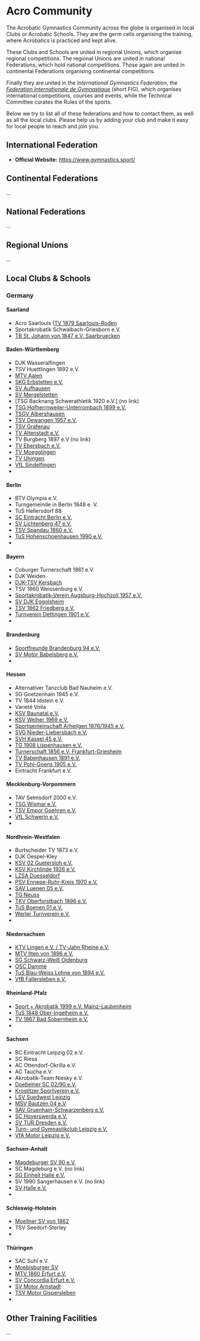 # Acro Community

The Acrobatic Gymnastics Community across the globe is organised in local Clubs or Acrobatic Schools. They are the germ cells organising the training, where Acrobatics is practiced and kept alive. 

These Clubs and Schools are united in regional Unions, which organise regional competitions. The regional Unions are united in national Federations, which hold national competitions. Those again are united in continental Federations organising continental competitions. 

Finally they are united in the *International Gymnastics Federation*, the [*Federation Internationale de Gymnastique*](https://www.gymnastics.sport/) (short FIG), which organises international competitions, courses and events, while the Technical Committee curates the Rules of the sports. 

Below we try to list all of these federations and how to contact them, as well as all the local clubs. Please help us by adding your club and make it easy for local people to reach and join you.


## International Federation

* **Official Website:** https://www.gymnastics.sport/


## Continental Federations

...


## National Federations

...


## Regional Unions

...


## Local Clubs & Schools


### Germany

#### Saarland

* Acro Saarlouis ([TV 1879 Saarlouis-Roden]((http://www.tv1879roden.de/))
* Sportakrobatik Schwalbach-Griesborn e.V.
* [TB St. Johann von 1847 e.V. Saarbruecken](https://www.tbs-saarbruecken.de)


#### Baden-Württemberg

* DJK Wasseralfingen
* TSV Huettlingen 1892 e.V.
* [MTV Aalen](http://www.mtv-aalen.de)
* [SKG Erbstetten e.V.](http://www.skg-erbstetten.de)
* [SV Aufhausen](http://www.sv-aufhausen.de)
* [SV Mergelstetten](http://svmergelstetten.de/)
* [TSG Backnang Schwerathletik 1920 e.V.] (no link)
* [TSG Hofherrnweiler-Unterrombach 1899 e.V.](http://www.tsg-hofherrnweiler.de)
* [TSGV Albershausen](http://www.der-akrobat.de/)
* [TSV Dewangen 1957 e.V.](https://tsv-dewangen.de/abteilungen/akrobatik/)
* [TSV Grafenau](http://www.tsv-grafenau.de/)
* [TV Altenstadt e.V.](http://www.tvaltenstadt.de/)
* TV Burgberg 1897 e.V (no link)
* [TV Ebersbach e.V.](http://www.tv-ebersbach.de/)
* [TV Moegglingen](http://www.tvm-online.de/)
* [TV Uhingen](http://www.tv-uhingen.de/)
* [VfL Sindelfingen](http://www.sportakrobatik.vfl-sindelfingen.de/)
* 



#### Berlin

* BTV Olympia e.V.
* Turngemeinde in Berlin 1848 e. V.
* TuS Hellersdorf 88
* [SC Eintracht Berlin e.V.](http://www.akrobatiksternchen.de)
* [SV Lichtenberg 47 e.V.](http://www.lichtenberg47.de)
* [TSV Spandau 1860 e.V.](http://www.tsv-spandau-1860.de/)
* [TuS Hohenschoenhausen 1990 e.V.](http://www.akrobatikmaeuse.de/)
* 



#### Bayern

* Coburger Turnerschaft 1861 e.V.
* DJK Weiden
* [DJK-TSV Kersbach](http://www.djk-kersbach.de/)
* TSV 1860 Weissenburg e.V.
* [Sportakrobatik-Verein Augsburg-Hochzoll 1957 e.V.](http://www.sportakrobatik-augsburg.de)
* [SV DJK Eggolsheim](http://www.sportakrobatik-kersbach.jimdo.com/)
* [TSV 1862 Friedberg e.V.](http://www.tsv-friedberg.de/)
* [Turnverein Dettingen 1901 e.V.](http://www.tvdettingen.de/)
* 


#### Brandenburg

* [Sportfreunde Brandenburg 94 e.V.](http://www.sfb-94.de)
* [SV Motor Babelsberg e.V.](http://www.sportakrobaten-potsdam.de/)
* 



#### Hessen

* Alternativer Tanzclub Bad Nauheim e.V.
* SG Goetzenhain 1945 e.V.
* TV 1844 Idstein e.V.
* Varieté Voila
* [KSV Baunatal e.V.](http://www.sportakrobatik.ksv-baunatal.de)
* [KSV Weiher 1969 e.V.](http://www.ksv-weiher.com)
* [Sportgemeinschaft Arheilgen 1876/1945 e.V.](http://sg-arheilgen.de)
* [SVG Nieder-Liebersbach e.V.](http://www.svg-sportakrobatik.de/)
* [SVH Kassel 45 e.V.](http://www.sportakrobatik-svhkassel.de/)
* [TG 1908 Lispenhausen e.V.](http://www.akrobatik-lispenhausen.npage.de/)
* [Turnerschaft 1856 e.V. Frankfurt-Griesheim](http://www.ts-griesheim.de/)
* [TV Babenhausen 1891 e.V.](http://www.tvbabenhausen.de/)
* [TV Pohl-Goens 1905 e.V.](http://www.sportakrobatik-pohlgoens.de/)
* Eintracht Frankfurt e.V.



#### Mecklenburg-Vorpommern

* TAV Selmsdorf 2000 e.V.
* [TSG Wismar e.V.](http://www.tsg-wismar.de/)
* [TSV Empor Goehren e.V.](http://www.sportakrobatik-ruegen.de/)
* [VfL Schwerin e.V.](http://www.vfl-schwerin.de/)
* 


#### Nordhrein-Westfalen

* Burtscheider TV 1873 e.V.
* DJK Oespel-Kley
* [KSV 02 Guetersloh e.V.](https://ksv02-guetersloh.de/)
* [KSV Kirchlinde 1926 e.V.](http://www.ksv-kirchlinde.de)
* [LZSA Duesseldorf](https://lzsa.de/)
* [PSV Ennepe-Ruhr-Kreis 1970 e.V.](http://www.psv-sportakrobatik.de)
* [SAV Luenen 05 e.V.](http://www.sav-luenen.de)
* [TG Neuss](http://www.tg-neuss.de/)
* [TKV Oberforstbach 1896 e.V.](http://www.tkv-oberforstbach.de/)
* [TuS Boenen 01 e.V.](https://www.tus-boenen.de/sportangebote/sportakrobatik/)
* [Werler Turnverein e.V.](http://www.werler-tv.de/)
* 



#### Niedersachsen

* [KTV Lingen e.V. / TV-Jahn Rheine e.V.](http://www.ktv-lingen.jimdo.com)
* [MTV Ilten von 1896 e.V.](http://www.mtv-ilten.de)
* [SG Schwarz-Weiß Oldenburg](http://www.sportakrobatik-oldenburg.de)
* [OSC Damme](http://www.osc-damme.de)
* [TuS Blau-Weiss Lohne von 1894 e.V.](http://www.blau-weiss-lohne.de/)
* [VfB Fallersleben e.V.](http://www.vfb-fallersleben.de/)


#### Rheinland-Pfalz

* [Sport + Akrobatik 1999 e.V. Mainz-Laubenheim](http://www.sav-laubenheim.de)
* [TuS 1848 Ober-Ingelheim e.V.](http://www.tus-ober-ingelheim.de/)
* [TV 1867 Bad Sobernheim e.V.](http://www.tv1867.de/)
* 


#### Sachsen

* BC Eintracht Leipzig 02 e.V.
* SC Riesa
* AC Ottendorf-Okrilla e.V.
* AC Taucha e.V.
* Akrobatik-Team Niesky e.V.
* [Doebelner SC 02/90 e.V.](http://www.doebelner-sc.de/)
* [Krostitzer Sportverein e.V.](http://www.krostitzer-akrobaten.de)
* [LSV Suedwest Leipzig](http://www.lsvsw.de)
* [MSV Bautzen 04 e.V](http://www.msvbautzen04.de)
* [SAV Gruenhain-Schwarzenberg e.V.](http://www.sav-schwarzenberg.de)
* [SC Hoyerswerda e.V.](http://www.sportclub-hoyerswerda.de)
* [SV TUR Dresden e.V.](http://www.sv-tur.de/)
* [Turn- und Gymnastikclub Leipzig e.V.](http://www.tug-leipzig.de/)
* [VfA Motor Leipzig e.V.](http://www.vfa-leipzig.de/)


#### Sachsen-Anhalt

* [Magdeburger SV 90 e.V.](http://www.msv90.de)
* SC Magdeburg e.V. (no link)
* [SG Einheit Halle e.V.]()
* SV 1990 Sangerhausen e.V. (no link)
* [SV Halle e.V.](http://www.sv-halle.de/)
* 


#### Schleswig-Holstein

* [Moellner SV von 1862](http://www.till-sportakrobaten.de)
* TSV Seedorf-Sterley
* 


#### Thüringen

* SAC Suhl e.V.
* [Moebisburger SV](http://www.akro-moebisburg.de)
* [MTV 1860 Erfurt e.V.](https://mtverfurt.de/akrobatik/)
* [SV Concordia Erfurt e.V.](http://www.sv-concordia.de)
* [SV Motor Arnstadt](http://www.sport-akrobatik.de/)
* [TSV Motor Gispersleben](http://www.gispi-sport.de/)
* 






## Other Training Facilities

...

